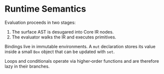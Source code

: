 # Runtime Semantics

Evaluation proceeds in two stages:

1. The surface AST is desugared into Core IR nodes.
2. The evaluator walks the IR and executes primitives.

Bindings live in immutable environments.  A `mut` declaration stores its value
inside a small `Box` object that can be updated with `set`.

Loops and conditionals operate via higher‑order functions and are therefore lazy
in their branches.
